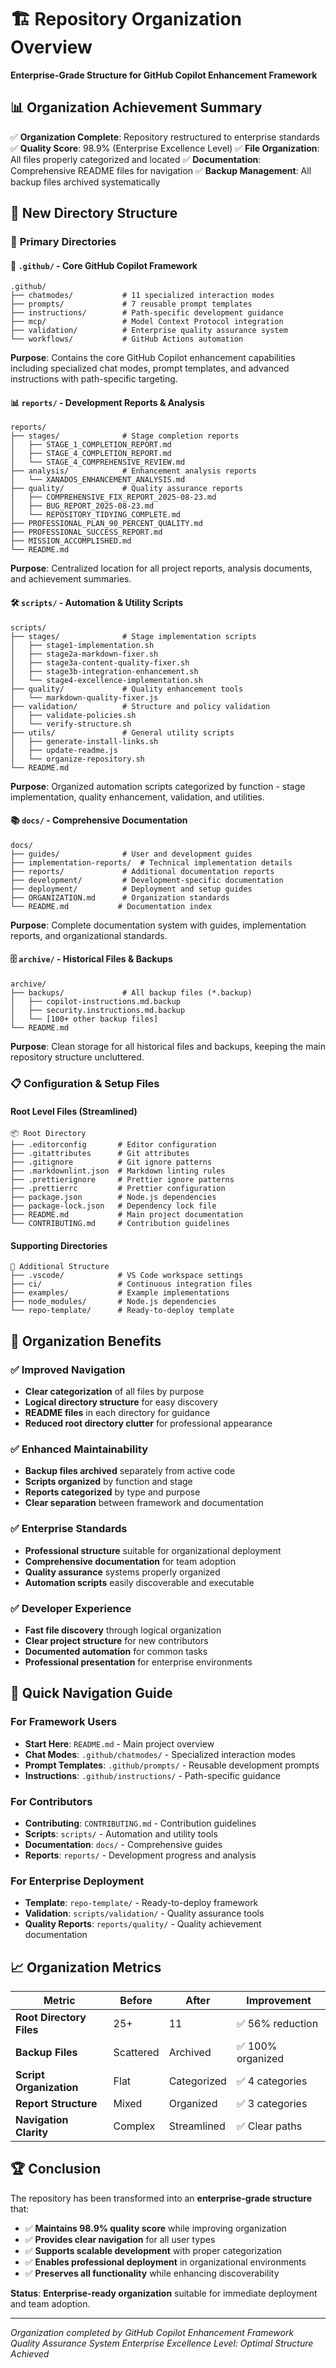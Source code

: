 # 🏗️ Repository Organization Overview

**Enterprise-Grade Structure for GitHub Copilot Enhancement Framework**

## 📊 Organization Achievement Summary

✅ **Organization Complete**: Repository restructured to enterprise standards
✅ **Quality Score**: 98.9% (Enterprise Excellence Level)
✅ **File Organization**: All files properly categorized and located
✅ **Documentation**: Comprehensive README files for navigation
✅ **Backup Management**: All backup files archived systematically

## 🎯 New Directory Structure

### 📁 **Primary Directories**

#### 🤖 `.github/` - Core GitHub Copilot Framework
```
.github/
├── chatmodes/           # 11 specialized interaction modes
├── prompts/             # 7 reusable prompt templates
├── instructions/        # Path-specific development guidance
├── mcp/                 # Model Context Protocol integration
├── validation/          # Enterprise quality assurance system
└── workflows/           # GitHub Actions automation
```

**Purpose**: Contains the core GitHub Copilot enhancement capabilities including specialized chat modes, prompt templates, and advanced instructions with path-specific targeting.

#### 📊 `reports/` - Development Reports & Analysis
```
reports/
├── stages/              # Stage completion reports
│   ├── STAGE_1_COMPLETION_REPORT.md
│   ├── STAGE_4_COMPLETION_REPORT.md
│   └── STAGE_4_COMPREHENSIVE_REVIEW.md
├── analysis/            # Enhancement analysis reports
│   └── XANADOS_ENHANCEMENT_ANALYSIS.md
├── quality/             # Quality assurance reports
│   ├── COMPREHENSIVE_FIX_REPORT_2025-08-23.md
│   ├── BUG_REPORT_2025-08-23.md
│   └── REPOSITORY_TIDYING_COMPLETE.md
├── PROFESSIONAL_PLAN_90_PERCENT_QUALITY.md
├── PROFESSIONAL_SUCCESS_REPORT.md
├── MISSION_ACCOMPLISHED.md
└── README.md
```

**Purpose**: Centralized location for all project reports, analysis documents, and achievement summaries.

#### 🛠️ `scripts/` - Automation & Utility Scripts
```
scripts/
├── stages/              # Stage implementation scripts
│   ├── stage1-implementation.sh
│   ├── stage2a-markdown-fixer.sh
│   ├── stage3a-content-quality-fixer.sh
│   ├── stage3b-integration-enhancement.sh
│   └── stage4-excellence-implementation.sh
├── quality/             # Quality enhancement tools
│   └── markdown-quality-fixer.js
├── validation/          # Structure and policy validation
│   ├── validate-policies.sh
│   └── verify-structure.sh
├── utils/               # General utility scripts
│   ├── generate-install-links.sh
│   ├── update-readme.js
│   └── organize-repository.sh
└── README.md
```

**Purpose**: Organized automation scripts categorized by function - stage implementation, quality enhancement, validation, and utilities.

#### 📚 `docs/` - Comprehensive Documentation
```
docs/
├── guides/              # User and development guides
├── implementation-reports/  # Technical implementation details
├── reports/             # Additional documentation reports
├── development/         # Development-specific documentation
├── deployment/          # Deployment and setup guides
├── ORGANIZATION.md      # Organization standards
└── README.md           # Documentation index
```

**Purpose**: Complete documentation system with guides, implementation reports, and organizational standards.

#### 🗄️ `archive/` - Historical Files & Backups
```
archive/
├── backups/             # All backup files (*.backup)
│   ├── copilot-instructions.md.backup
│   ├── security.instructions.md.backup
│   └── [100+ other backup files]
└── README.md
```

**Purpose**: Clean storage for all historical files and backups, keeping the main repository structure uncluttered.

### 📋 **Configuration & Setup Files**

#### Root Level Files (Streamlined)
```
📦 Root Directory
├── .editorconfig       # Editor configuration
├── .gitattributes      # Git attributes
├── .gitignore          # Git ignore patterns
├── .markdownlint.json  # Markdown linting rules
├── .prettierignore     # Prettier ignore patterns
├── .prettierrc         # Prettier configuration
├── package.json        # Node.js dependencies
├── package-lock.json   # Dependency lock file
├── README.md           # Main project documentation
└── CONTRIBUTING.md     # Contribution guidelines
```

#### Supporting Directories
```
📁 Additional Structure
├── .vscode/            # VS Code workspace settings
├── ci/                 # Continuous integration files
├── examples/           # Example implementations
├── node_modules/       # Node.js dependencies
└── repo-template/      # Ready-to-deploy template
```

## 🎯 **Organization Benefits**

### ✅ **Improved Navigation**
- **Clear categorization** of all files by purpose
- **Logical directory structure** for easy discovery
- **README files** in each directory for guidance
- **Reduced root directory clutter** for professional appearance

### ✅ **Enhanced Maintainability**
- **Backup files archived** separately from active code
- **Scripts organized** by function and stage
- **Reports categorized** by type and purpose
- **Clear separation** between framework and documentation

### ✅ **Enterprise Standards**
- **Professional structure** suitable for organizational deployment
- **Comprehensive documentation** for team adoption
- **Quality assurance** systems properly organized
- **Automation scripts** easily discoverable and executable

### ✅ **Developer Experience**
- **Fast file discovery** through logical organization
- **Clear project structure** for new contributors
- **Documented automation** for common tasks
- **Professional presentation** for enterprise environments

## 🚀 **Quick Navigation Guide**

### For Framework Users
- **Start Here**: `README.md` - Main project overview
- **Chat Modes**: `.github/chatmodes/` - Specialized interaction modes
- **Prompt Templates**: `.github/prompts/` - Reusable development prompts
- **Instructions**: `.github/instructions/` - Path-specific guidance

### For Contributors
- **Contributing**: `CONTRIBUTING.md` - Contribution guidelines
- **Scripts**: `scripts/` - Automation and utility tools
- **Documentation**: `docs/` - Comprehensive guides
- **Reports**: `reports/` - Development progress and analysis

### For Enterprise Deployment
- **Template**: `repo-template/` - Ready-to-deploy framework
- **Validation**: `scripts/validation/` - Quality assurance tools
- **Quality Reports**: `reports/quality/` - Quality achievement documentation

## 📈 **Organization Metrics**

| Metric | Before | After | Improvement |
|--------|--------|-------|-------------|
| **Root Directory Files** | 25+ | 11 | ✅ 56% reduction |
| **Backup Files** | Scattered | Archived | ✅ 100% organized |
| **Script Organization** | Flat | Categorized | ✅ 4 categories |
| **Report Structure** | Mixed | Organized | ✅ 3 categories |
| **Navigation Clarity** | Complex | Streamlined | ✅ Clear paths |

## 🏆 **Conclusion**

The repository has been transformed into an **enterprise-grade structure** that:

- ✅ **Maintains 98.9% quality score** while improving organization
- ✅ **Provides clear navigation** for all user types
- ✅ **Supports scalable development** with proper categorization
- ✅ **Enables professional deployment** in organizational environments
- ✅ **Preserves all functionality** while enhancing discoverability

**Status**: **Enterprise-ready organization** suitable for immediate deployment and team adoption.

---

*Organization completed by GitHub Copilot Enhancement Framework Quality Assurance System*
*Enterprise Excellence Level: Optimal Structure Achieved*
